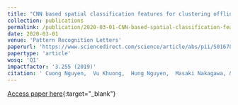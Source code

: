 ```yaml
---
title: "CNN based spatial classification features for clustering offline handwritten mathematical expressions"
collection: publications
permalink: /publication/2020-03-01-CNN-based-spatial-classification-features-for-clustering-offline-handwritten-mathematical-expressions
date: 2020-03-01
venue: 'Pattern Recognition Letters'
paperurl: 'https://www.sciencedirect.com/science/article/abs/pii/S0167865519303782'
papertype: 'article'
wosq: 'Q1'
impactfactor: '3.255 (2019)'
citation: ' Cuong Nguyen,  Vu Khuong,  Hung Nguyen,  Masaki Nakagawa, &quot;CNN based spatial classification features for clustering offline handwritten mathematical expressions.&quot; Pattern Recognition Letters, 2020.'
---
```

[Access paper here](https://www.sciencedirect.com/science/article/abs/pii/S0167865519303782){:target="_blank"}
